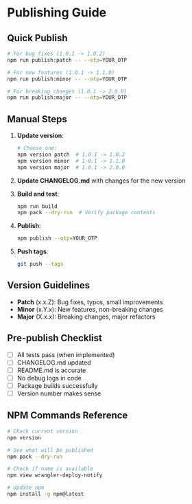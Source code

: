 # Publishing Guide

## Quick Publish

```bash
# For bug fixes (1.0.1 -> 1.0.2)
npm run publish:patch -- --otp=YOUR_OTP

# For new features (1.0.1 -> 1.1.0)
npm run publish:minor -- --otp=YOUR_OTP

# For breaking changes (1.0.1 -> 2.0.0)
npm run publish:major -- --otp=YOUR_OTP
```

## Manual Steps

1. **Update version**:
   ```bash
   # Choose one:
   npm version patch  # 1.0.1 -> 1.0.2
   npm version minor  # 1.0.1 -> 1.1.0
   npm version major  # 1.0.1 -> 2.0.0
   ```

2. **Update CHANGELOG.md** with changes for the new version

3. **Build and test**:
   ```bash
   npm run build
   npm pack --dry-run  # Verify package contents
   ```

4. **Publish**:
   ```bash
   npm publish --otp=YOUR_OTP
   ```

5. **Push tags**:
   ```bash
   git push --tags
   ```

## Version Guidelines

- **Patch** (x.x.Z): Bug fixes, typos, small improvements
- **Minor** (x.Y.x): New features, non-breaking changes
- **Major** (X.x.x): Breaking changes, major refactors

## Pre-publish Checklist

- [ ] All tests pass (when implemented)
- [ ] CHANGELOG.md updated
- [ ] README.md is accurate
- [ ] No debug logs in code
- [ ] Package builds successfully
- [ ] Version number makes sense

## NPM Commands Reference

```bash
# Check current version
npm version

# See what will be published
npm pack --dry-run

# Check if name is available
npm view wrangler-deploy-notify

# Update npm
npm install -g npm@latest
```